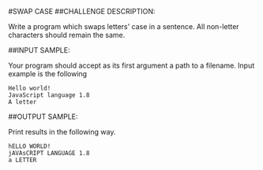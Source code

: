 #SWAP CASE
##CHALLENGE DESCRIPTION:


Write a program which swaps letters' case in a sentence. All non-letter characters should remain the same.

##INPUT SAMPLE:

Your program should accept as its first argument a path to a filename. Input example is the following

    Hello world!
    JavaScript language 1.8
    A letter

##OUTPUT SAMPLE:

Print results in the following way.

    hELLO WORLD!
    jAVAsCRIPT LANGUAGE 1.8
    a LETTER
